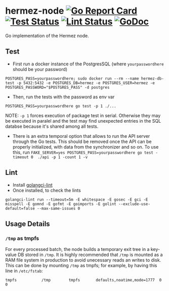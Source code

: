 # hermez-node [![Go Report Card](https://goreportcard.com/badge/github.com/hermeznetwork/hermez-node)](https://goreportcard.com/report/github.com/hermeznetwork/hermez-node) [![Test Status](https://github.com/hermeznetwork/hermez-node/workflows/Test/badge.svg)](https://github.com/hermeznetwork/hermez-node/actions?query=workflow%3ATest) [![Lint Status](https://github.com/hermeznetwork/hermez-node/workflows/Lint/badge.svg)](https://github.com/hermeznetwork/hermez-node/actions?query=workflow%3ALint) [![GoDoc](https://godoc.org/github.com/hermeznetwork/hermez-node?status.svg)](https://godoc.org/github.com/hermeznetwork/hermez-node)

Go implementation of the Hermez node.

## Test

- First run a docker instance of the PostgresSQL (where `yourpasswordhere` should be your password)

```
POSTGRES_PASS=yourpasswordhere; sudo docker run --rm --name hermez-db-test -p 5432:5432 -e POSTGRES_DB=hermez -e POSTGRES_USER=hermez -e POSTGRES_PASSWORD="$POSTGRES_PASS" -d postgres
```

- Then, run the tests with the password as env var

```
POSTGRES_PASS=yourpasswordhere go test -p 1 ./...
```

NOTE: `-p 1` forces execution of package test in serial.  Otherwise they may be
executed in paralel and the test may find unexpected entries in the SQL
databse because it's shared among all tests.

- There is an extra temporal option that allows to run the API server through the Go tests. This should be removed once the API can be properly initialized, with data from the synchronizer and so on. To use this, run `FAKE_SERVER=yes POSTGRES_PASS=yourpasswordhere go test -timeout 0  ./api -p 1 -count 1 -v`

## Lint

- Install [golangci-lint](https://golangci-lint.run)
- Once installed, to check the lints

```
golangci-lint run --timeout=5m -E whitespace -E gosec -E gci -E misspell -E gomnd -E gofmt -E goimports -E golint --exclude-use-default=false --max-same-issues 0
```

## Usage Details

### `/tmp` as tmpfs

For every processed batch, the node builds a temporary exit tree in a key-value
DB stored in `/tmp`.  It is highly recommended that `/tmp` is mounted as a RAM
file system in production to avoid unecessary reads an writes to disk.  This
can be done by mounting `/tmp` as tmpfs; for example, by having this line in
`/etc/fstab`:
```
tmpfs			/tmp		tmpfs		defaults,noatime,mode=1777	0 0
```


